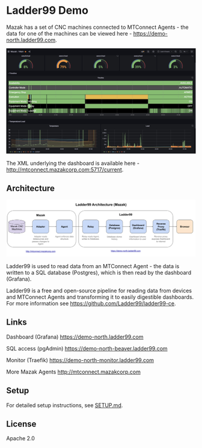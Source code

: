 # Ladder99 Demo

Mazak has a set of CNC machines connected to MTConnect Agents - the data for one of the machines can be viewed here - https://demo-north.ladder99.com.

![](assets/dashboard.jpg)

The XML underlying the dashboard is available here - http://mtconnect.mazakcorp.com:5717/current.

## Architecture

![](assets/architecture.png)

Ladder99 is used to read data from an MTConnect Agent - the data is written to a SQL database (Postgres), which is then read by the dashboard (Grafana).

Ladder99 is a free and open-source pipeline for reading data from devices and MTConnect Agents and transforming it to easily digestible dashboards. For more information see https://github.com/Ladder99/ladder99-ce.

## Links

Dashboard (Grafana)
https://demo-north.ladder99.com

SQL access (pgAdmin)
https://demo-north-beaver.ladder99.com

Monitor (Traefik)
https://demo-north-monitor.ladder99.com

More Mazak Agents
http://mtconnect.mazakcorp.com

## Setup

For detailed setup instructions, see [SETUP.md](SETUP.md).

## License

Apache 2.0
